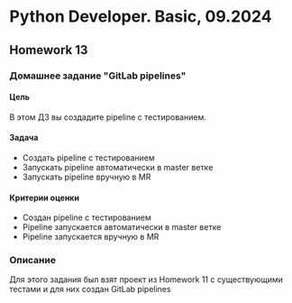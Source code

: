 # Python Developer. Basic, 09.2024

## Homework 13

### Домашнее задание "GitLab pipelines"

#### Цель

В этом ДЗ вы создадите pipeline с тестированием.

#### Задача

- Создать pipeline с тестированием
- Запускать pipeline автоматически в master ветке
- Запускать pipeline вручную в MR

#### Критерии оценки

- Создан pipeline с тестированием
- Pipeline запускается автоматически в master ветке
- Pipeline запускается вручную в MR

### Описание

Для этого задания был взят проект из Homework 11 с существующими тестами и для них создан GitLab pipelines
